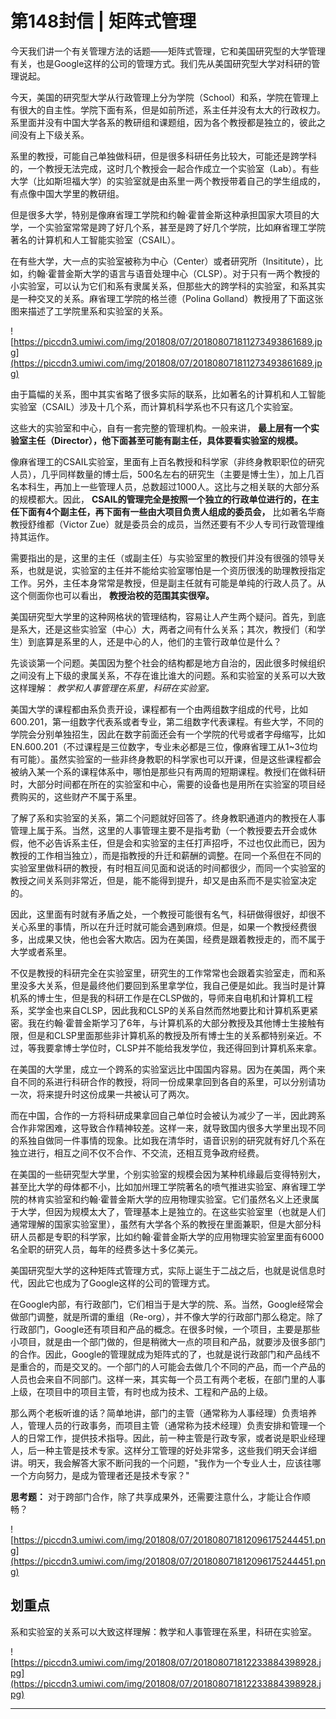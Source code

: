 # 第148封信 | 矩阵式管理

今天我们讲一个有关管理方法的话题——矩阵式管理，它和美国研究型的大学管理有关，也是Google这样的公司的管理方式。我们先从美国研究型大学对科研的管理说起。

今天，美国的研究型大学从行政管理上分为学院（School）和系，学院在管理上有很大的自主性。学院下面有系，但是如前所述，系主任并没有太大的行政权力。系里面并没有中国大学各系的教研组和课题组，因为各个教授都是独立的，彼此之间没有上下级关系。

系里的教授，可能自己单独做科研，但是很多科研任务比较大，可能还是跨学科的，一个教授无法完成，这时几个教授会一起合作成立一个实验室（Lab）。有些大学（比如斯坦福大学）的实验室就是由系里一两个教授带着自己的学生组成的，有点像中国大学里的教研组。

但是很多大学，特别是像麻省理工学院和约翰·霍普金斯这种承担国家大项目的大学，一个实验室常常是跨了好几个系，甚至是跨了好几个学院，比如麻省理工学院著名的计算机和人工智能实验室（CSAIL）。

在有些大学，大一点的实验室被称为中心（Center）或者研究所（Insititute），比如，约翰·霍普金斯大学的语言与语音处理中心（CLSP）。对于只有一两个教授的小实验室，可以认为它们和系有隶属关系，但那些大的跨学科的实验室，和系其实是一种交叉的关系。麻省理工学院的格兰德（Polina Golland）教授用了下面这张图来描述了工学院里系和实验室的关系。

![https://piccdn3.umiwi.com/img/201808/07/201808071811273493861689.jpg](https://piccdn3.umiwi.com/img/201808/07/201808071811273493861689.jpg)

由于篇幅的关系，图中其实省略了很多实际的联系，比如著名的计算机和人工智能实验室（CSAIL）涉及十几个系，而计算机科学系也不只有这几个实验室。

这些大的实验室和中心，自有一套完整的管理机构。一般来讲， **最上层有一个实验室主任（Director），他下面甚至可能有副主任，具体要看实验室的规模。**

像麻省理工的CSAIL实验室，里面有上百名教授和科学家（非终身教职职位的研究人员），几乎同样数量的博士后，500名左右的研究生（主要是博士生），加上几百名本科生，再加上一些管理人员，总数超过1000人。这比与之相关联的大部分系的规模都大。因此， **CSAIL的管理完全是按照一个独立的行政单位进行的，在主任下面有4个副主任，再下面有一些由大项目负责人组成的委员会，** 比如著名华裔教授舒维都（Victor Zue）就是委员会的成员，当然还要有不少人专司行政管理维持其运作。

需要指出的是，这里的主任（或副主任）与实验室里的教授们并没有很强的领导关系，也就是说，实验室的主任并不能给实验室哪怕是一个资历很浅的助理教授指定工作。另外，主任本身常常是教授，但是副主任就有可能是单纯的行政人员了。从这个侧面你也可以看出， **教授治校的范围其实很窄。**

美国研究型大学里的这种网格状的管理结构，容易让人产生两个疑问。首先，到底是系大，还是这些实验室（中心）大，两者之间有什么关系；其次，教授们（和学生）到底算是系里的人，还是中心的人，他们的主管行政单位是什么？

先谈谈第一个问题。美国因为整个社会的结构都是地方自治的，因此很多时候组织之间没有上下级的隶属关系，不存在谁比谁大的问题。系和实验室的关系可以大致这样理解： *教学和人事管理在系里，科研在实验室。*

美国大学的课程都由系负责开设，课程都有一个由两组数字组成的代号，比如600.201，第一组数字代表系或者专业，第二组数字代表课程。有些大学，不同的学院会分别单独招生，因此在数字前面还会有一个学院的代号或者字母缩写，比如EN.600.201（不过课程是三位数字，专业未必都是三位，像麻省理工从1~3位均有可能）。虽然实验室的一些非终身教职的科学家也可以开课，但是这些课程都会被纳入某一个系的课程体系中，哪怕是那些只有两周的短期课程。教授们在做科研时，大部分时间都在所在的实验室和中心，需要的设备也是用所在实验室的项目经费购买的，这些财产不属于系里。

了解了系和实验室的关系，第二个问题就好回答了。终身教职通道内的教授在人事管理上属于系。当然，这里的人事管理主要不是指考勤（一个教授要去开会或休假，他不必告诉系主任，但是会和实验室的主任打声招呼，不过也仅此而已，因为教授的工作相当独立），而是指教授的升迁和薪酬的调整。在同一个系但在不同的实验室里做科研的教授，有时相互间见面和说话的时间都很少，而同一个实验室的教授之间关系则非常近，但是，能不能得到提升，却又是由系而不是实验室决定的。

因此，这里面有时就有矛盾之处，一个教授可能很有名气，科研做得很好，却很不关心系里的事情，所以在升迁时就可能会遇到麻烦。但是，如果一个教授经费很多，出成果又快，他也会客大欺店。因为在美国，经费是跟着教授走的，而不属于大学或者系里。

不仅是教授的科研完全在实验室里，研究生的工作常常也会跟着实验室走，而和系里没多大关系，但是最终他们要回到系里拿学位，我自己便是如此。我当时是计算机系的博士生，但是我的科研工作是在CLSP做的，导师来自电机和计算机工程系，奖学金也来自CLSP，因此我和CLSP的关系自然而然地要比和计算机系更紧密。我在约翰·霍普金斯学习了6年，与计算机系的大部分教授及其他博士生接触有限，但是和CLSP里面那些非计算机系的教授及所有博士生的关系都特别亲近。不过，等我要拿博士学位时，CLSP并不能给我发学位，我还得回到计算机系来拿。

在美国的大学里，成立一个跨系的实验室远比中国国内容易。因为在美国，两个来自不同的系进行科研合作的教授，将同一份成果拿回到各自的系里，可以分别请功一次，将来提升时这份成果一共被认可了两次。

而在中国，合作的一方将科研成果拿回自己单位时会被认为减少了一半，因此跨系合作非常困难，这导致合作精神较差。这样一来，就导致国内很多大学里出现不同的系独自做同一件事情的现象。比如我在清华时，语音识别的研究就有好几个系在独立进行，相互之间不仅不合作、不交流，还相互竞争政府经费。

在美国的一些研究型大学里，个别实验室的规模会因为某种机缘最后变得特别大，甚至比大学的母体都不小，比如加州理工学院著名的喷气推进实验室、麻省理工学院的林肯实验室和约翰·霍普金斯大学的应用物理实验室。它们虽然名义上还隶属于大学，但因为规模太大了，管理基本上是独立的。在这些实验室里（也就是人们通常理解的国家实验室里），虽然有大学各个系的教授在里面兼职，但是大部分科研人员都是专职的科学家，比如约翰·霍普金斯大学的应用物理实验室里面有6000名全职的研究人员，每年的经费多达十多亿美元。

美国研究型大学的这种矩阵式管理方式，实际上诞生于二战之后，也就是说信息时代，因此它也成为了Google这样的公司的管理方式。

在Google内部，有行政部门，它们相当于是大学的院、系。当然，Google经常会做部门调整，就是所谓的重组（Re-org），并不像大学的行政部门那么稳定。除了行政部门，Google还有项目和产品的概念。在很多时候，一个项目，主要是那些小项目，就是由一个部门做的，但是稍微大一点的项目和产品，就要涉及很多部门的合作。因此，Google的管理就成为矩阵式的了，也就是说行政部门和产品线不是重合的，而是交叉的。一个部门的人可能会去做几个不同的产品，而一个产品的人员也会来自不同部门。这样一来，其实每一个员工有两个老板，在部门里的人事上级，在项目中的项目主管，有时也成为技术、工程和产品的上级。

那么两个老板听谁的话？简单地讲，部门的主管（通常称为人事经理）负责培养人，管理人员的行政事务，而项目主管（通常称为技术经理）负责安排和管理一个人的日常工作，提供技术指导。因此，前一种主管是行政专家，或者说是职业经理人，后一种主管是技术专家。这样分工管理的好处非常多，这些我们明天会详细讲。明天，我会解答大家不断问我的一个问题，"我作为一个专业人士，应该往哪一个方向努力，是成为管理者还是技术专家？"

 **思考题：** 对于跨部门合作，除了共享成果外，还需要注意什么，才能让合作顺畅？

![https://piccdn3.umiwi.com/img/201808/07/201808071812096175244451.png](https://piccdn3.umiwi.com/img/201808/07/201808071812096175244451.png)

## 划重点

系和实验室的关系可以大致这样理解：教学和人事管理在系里，科研在实验室。

![https://piccdn3.umiwi.com/img/201808/07/201808071812233884398928.jpg](https://piccdn3.umiwi.com/img/201808/07/201808071812233884398928.jpg)

---
